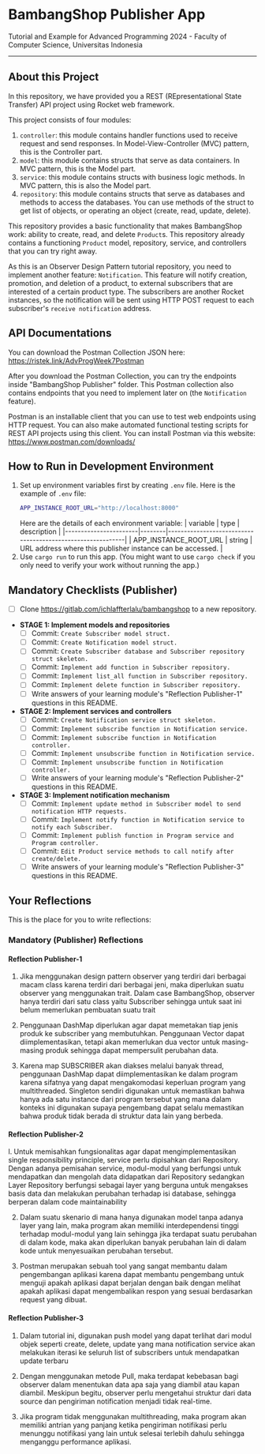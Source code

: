 # BambangShop Publisher App
Tutorial and Example for Advanced Programming 2024 - Faculty of Computer Science, Universitas Indonesia

---

## About this Project
In this repository, we have provided you a REST (REpresentational State Transfer) API project using Rocket web framework.

This project consists of four modules:
1.  `controller`: this module contains handler functions used to receive request and send responses.
    In Model-View-Controller (MVC) pattern, this is the Controller part.
2.  `model`: this module contains structs that serve as data containers.
    In MVC pattern, this is the Model part.
3.  `service`: this module contains structs with business logic methods.
    In MVC pattern, this is also the Model part.
4.  `repository`: this module contains structs that serve as databases and methods to access the databases.
    You can use methods of the struct to get list of objects, or operating an object (create, read, update, delete).

This repository provides a basic functionality that makes BambangShop work: ability to create, read, and delete `Product`s.
This repository already contains a functioning `Product` model, repository, service, and controllers that you can try right away.

As this is an Observer Design Pattern tutorial repository, you need to implement another feature: `Notification`.
This feature will notify creation, promotion, and deletion of a product, to external subscribers that are interested of a certain product type.
The subscribers are another Rocket instances, so the notification will be sent using HTTP POST request to each subscriber's `receive notification` address.

## API Documentations

You can download the Postman Collection JSON here: https://ristek.link/AdvProgWeek7Postman

After you download the Postman Collection, you can try the endpoints inside "BambangShop Publisher" folder.
This Postman collection also contains endpoints that you need to implement later on (the `Notification` feature).

Postman is an installable client that you can use to test web endpoints using HTTP request.
You can also make automated functional testing scripts for REST API projects using this client.
You can install Postman via this website: https://www.postman.com/downloads/

## How to Run in Development Environment
1.  Set up environment variables first by creating `.env` file.
    Here is the example of `.env` file:
    ```bash
    APP_INSTANCE_ROOT_URL="http://localhost:8000"
    ```
    Here are the details of each environment variable:
    | variable              | type   | description                                                |
    |-----------------------|--------|------------------------------------------------------------|
    | APP_INSTANCE_ROOT_URL | string | URL address where this publisher instance can be accessed. |
2.  Use `cargo run` to run this app.
    (You might want to use `cargo check` if you only need to verify your work without running the app.)

## Mandatory Checklists (Publisher)
-   [ ] Clone https://gitlab.com/ichlaffterlalu/bambangshop to a new repository.
-   **STAGE 1: Implement models and repositories**
    -   [ ] Commit: `Create Subscriber model struct.`
    -   [ ] Commit: `Create Notification model struct.`
    -   [ ] Commit: `Create Subscriber database and Subscriber repository struct skeleton.`
    -   [ ] Commit: `Implement add function in Subscriber repository.`
    -   [ ] Commit: `Implement list_all function in Subscriber repository.`
    -   [ ] Commit: `Implement delete function in Subscriber repository.`
    -   [ ] Write answers of your learning module's "Reflection Publisher-1" questions in this README.
-   **STAGE 2: Implement services and controllers**
    -   [ ] Commit: `Create Notification service struct skeleton.`
    -   [ ] Commit: `Implement subscribe function in Notification service.`
    -   [ ] Commit: `Implement subscribe function in Notification controller.`
    -   [ ] Commit: `Implement unsubscribe function in Notification service.`
    -   [ ] Commit: `Implement unsubscribe function in Notification controller.`
    -   [ ] Write answers of your learning module's "Reflection Publisher-2" questions in this README.
-   **STAGE 3: Implement notification mechanism**
    -   [ ] Commit: `Implement update method in Subscriber model to send notification HTTP requests.`
    -   [ ] Commit: `Implement notify function in Notification service to notify each Subscriber.`
    -   [ ] Commit: `Implement publish function in Program service and Program controller.`
    -   [ ] Commit: `Edit Product service methods to call notify after create/delete.`
    -   [ ] Write answers of your learning module's "Reflection Publisher-3" questions in this README.

## Your Reflections
This is the place for you to write reflections:

### Mandatory (Publisher) Reflections

#### Reflection Publisher-1
1. Jika menggunakan design pattern observer yang terdiri dari berbagai macam class karena terdiri dari berbagai jeni, maka diperlukan suatu observer yang menggunakan trait. Dalam case BambangShop, observer hanya terdiri dari satu class yaitu Subscriber sehingga untuk saat ini belum memerlukan pembuatan suatu trait

2. Penggunaan DashMap diperlukan agar dapat memetakan tiap jenis produk ke subscriber yang membutuhkan. Penggunaan Vector dapat diimplementasikan, tetapi akan memerlukan dua vector untuk masing-masing produk sehingga dapat mempersulit perubahan data.

3. Karena map SUBSCRIBER akan diakses melalui banyak thread, penggunaan DashMap dapat diimplementasikan ke dalam program karena sifatnya yang dapat mengakomodasi keperluan program yang multithreaded. Singleton sendiri digunakan untuk memastikan bahwa hanya ada satu instance dari program tersebut yang mana dalam konteks ini digunakan supaya pengembang dapat selalu memastikan bahwa produk tidak berada di struktur data lain yang berbeda.

#### Reflection Publisher-2
l. Untuk memisahkan fungsionalitas agar dapat mengimplementasikan single responsibility principle, service perlu dipisahkan dari Repository. Dengan adanya pemisahan service, modul-modul yang berfungsi untuk mendapatkan dan mengolah data didapatkan dari Repository sedangkan Layer Repository berfungsi sebagai layer yang berguna untuk mengakses basis data dan melakukan perubahan terhadap isi database, sehingga berperan dalam code maintainability

2. Dalam suatu skenario di mana hanya digunakan model tanpa adanya layer yang lain, maka program akan memiliki interdependensi tinggi terhadap modul-modul yang lain sehingga jika terdapat suatu perubahan di dalam kode, maka akan diperlukan banyak perubahan lain di dalam kode untuk menyesuaikan perubahan tersebut.

3. Postman merupakan sebuah tool yang sangat membantu dalam pengembangan aplikasi karena dapat membantu pengembang untuk menguji apakah aplikasi dapat berjalan dengan baik dengan melihat apakah aplikasi dapat mengembalikan respon yang sesuai berdasarkan request yang dibuat.

#### Reflection Publisher-3
1. Dalam tutorial ini, digunakan push model yang dapat terlihat dari modul objek seperti create, delete, update yang mana notification service akan melakukan iterasi ke seluruh list of subscribers untuk mendapatkan update terbaru

2. Dengan menggunakan metode Pull, maka terdapat kebebasan bagi observer dalam menentukan data apa saja yang diambil atau kapan diambil. Meskipun begitu, observer perlu mengetahui struktur dari data source dan pengiriman notification menjadi tidak real-time.

3. Jika program tidak menggunakan multithreading, maka program akan memiliki antrian yang panjang ketika pengiriman notifikasi perlu menunggu notifikasi yang lain untuk selesai terlebih dahulu sehingga menganggu performance aplikasi.